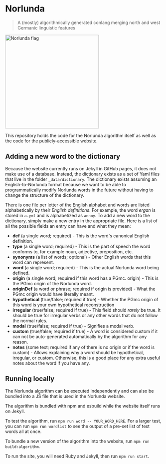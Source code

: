 # Norlunda

> A (mostly) algorithmically generated conlang merging north and west Germanic linguistic features

<img src="https://jgnewman.github.io/norlunda/assets/images/flag.svg" alt="Norlunda flag" width=300>

This repository holds the code for the Norlunda algorithm itself as well as the code for the publicly-accessible website.

## Adding a new word to the dictionary

Because the website currently runs on Jekyll in GitHub pages, it does not make use of a database. Instead, the dictionary exists as a set of Yaml files that live in the folder `_data/dictionary`. The dictionary exists assuming an English-to-Norlunda format because we want to be able to programmatically modify Norlunda words in the future without having to change the structure of the dictionary.

There is one file per letter of the English alphabet and words are listed alphabetically by their _English definitions_. For example, the word _ergan_ is stored in `a.yml` and is alphabetized as `annoy`. To add a new word to the dictionary, simply make a new entry in the appropriate file. Here is a list of all the possible fields an entry can have and what they mean:

- **def** (a single word; required) - This is the word's canonical English definition.
- **type** (a single word; required) - This is the part of speech the word conforms to, for example noun, adjective, preposition, etc.
- **synonyms** (a list of words; optional) - Other English words that this word can represent.
- **word** (a single word; required) - This is the actual Norlunda word being defined.
- **origin** (a single word; required if this word has a PGmc. origin) - This is the PGmc origin of the Norlunda word.
- **originDef** (a word or phrase; required if origin is provided) - What the PGmc origin would have literally meant.
- **hypothetical** (true/false; required if true) - Whether the PGmc origin of this word is your own hypothetical reconstruction
- **irregular** (true/false; required if true) - This field should _rarely_ be true. It should be true for irregular verbs or any other words that do not follow the normal rules.
- **modal** (true/false; required if true) - Signifies a modal verb.
- **custom** (true/false; required if true) - A word is considered custom if it can not be auto-generated automatically by the algorithm for any reason.
- **notes** (some text; required if any of there is no origin or if the word is custom) - Allows explaining why a word should be hypothetical, irregular, or custom. Otherwise, this is a good place for any extra useful notes about the word if you have any.

## Running locally

The Norlunda algorithm can be executed independently and can also be bundled into a JS file that is used in the Norlunda website.

The algorithm is bundled with npm and esbuild while the website itself runs on Jekyll.

To test the algorithm, run `npm run word -- YOUR_WORD_HERE`. For a larger test, you can run `npm run wordlist` to see the output of a pre-set list of test words all at once.

To bundle a new version of the algorithm into the website, run `npm run build:algorithm`.

To run the site, you will need Ruby and Jekyll, then run `npm run start`.
